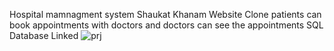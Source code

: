 Hospital mamnagment system 
Shaukat Khanam Website Clone
patients can book appointments with doctors and doctors can see the appointments
SQL Database Linked
![prj](https://github.com/MSharjeelRaja/hospitaldesktop/assets/136254287/782944a5-9e55-4b4d-9dab-c0b5dd1095e8)
